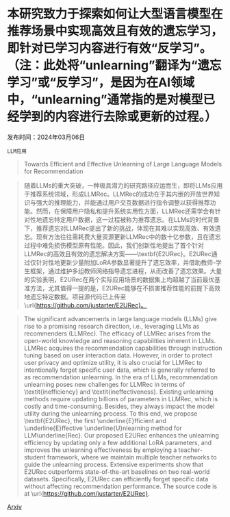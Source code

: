 # 本研究致力于探索如何让大型语言模型在推荐场景中实现高效且有效的遗忘学习，即针对已学习内容进行有效“反学习”。（注：此处将“unlearning”翻译为“遗忘学习”或“反学习”，是因为在AI领域中，“unlearning”通常指的是对模型已经学到的内容进行去除或更新的过程。）

发布时间：2024年03月06日

`LLM应用`

> Towards Efficient and Effective Unlearning of Large Language Models for Recommendation

> 随着LLMs的重大突破，一种极具潜力的研究路径应运而生，即将LLMs应用于推荐系统领域，形成LLMRec。LLMRec的成功在于其内嵌的开放世界知识与强大的推理能力，并能通过用户交互数据进行指令调整以获得推荐功能。然而，在保障用户隐私和提升系统实用性方面，LLMRec还需学会有针对性地遗忘特定用户数据，这一过程被称为推荐遗忘。在LLMs的时代背景下，推荐遗忘对LLMRec提出了新的挑战，体现在其难以实现高效、有效遗忘。现有方法往往需耗费大量资源更新LLMRec中的数十亿参数，且在遗忘过程中难免损伤模型原有性能。因此，我们创新性地提出了首个针对LLMRec的高效且有效的遗忘解决方案——\textbf{E2URec}。E2URec通过仅针对性地更新少量附加LoRA参数显著提升了遗忘效率，并借助教师-学生框架，通过维护多组教师网络指导遗忘进程，从而改善了遗忘效果。大量的实验表明，E2URec在两个实际应用场景的数据集上均超越了当前最优基准方法，尤其值得一提的是，E2URec能够在不损害推荐性能的前提下高效地遗忘特定数据。项目源代码已上传至\url{https://github.com/justarter/E2URec}。

> The significant advancements in large language models (LLMs) give rise to a promising research direction, i.e., leveraging LLMs as recommenders (LLMRec). The efficacy of LLMRec arises from the open-world knowledge and reasoning capabilities inherent in LLMs. LLMRec acquires the recommendation capabilities through instruction tuning based on user interaction data. However, in order to protect user privacy and optimize utility, it is also crucial for LLMRec to intentionally forget specific user data, which is generally referred to as recommendation unlearning. In the era of LLMs, recommendation unlearning poses new challenges for LLMRec in terms of \textit{inefficiency} and \textit{ineffectiveness}. Existing unlearning methods require updating billions of parameters in LLMRec, which is costly and time-consuming. Besides, they always impact the model utility during the unlearning process. To this end, we propose \textbf{E2URec}, the first \underline{E}fficient and \underline{E}ffective \underline{U}nlearning method for LLM\underline{Rec}. Our proposed E2URec enhances the unlearning efficiency by updating only a few additional LoRA parameters, and improves the unlearning effectiveness by employing a teacher-student framework, where we maintain multiple teacher networks to guide the unlearning process. Extensive experiments show that E2URec outperforms state-of-the-art baselines on two real-world datasets. Specifically, E2URec can efficiently forget specific data without affecting recommendation performance. The source code is at \url{https://github.com/justarter/E2URec}.

[Arxiv](https://arxiv.org/abs/2403.03536)